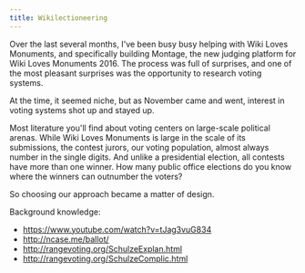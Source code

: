 ```yaml
---
title: Wikilectioneering
---
```


Over the last several months, I've been busy busy helping with Wiki
Loves Monuments, and specifically building Montage, the new judging
platform for Wiki Loves Monuments 2016. The process was full of
surprises, and one of the most pleasant surprises was the opportunity
to research voting systems.

At the time, it seemed niche, but as November came and went, interest
in voting systems shot up and stayed up.

Most literature you'll find about voting centers on large-scale
political arenas. While Wiki Loves Monuments is large in the scale of
its submissions, the contest jurors, our voting population, almost
always number in the single digits. And unlike a presidential
election, all contests have more than one winner. How many public
office elections do you know where the winners can outnumber the
voters?

So choosing our approach became a matter of design.

Background knowledge:

* https://www.youtube.com/watch?v=tJag3vuG834
* http://ncase.me/ballot/
* http://rangevoting.org/SchulzeExplan.html
* http://rangevoting.org/SchulzeComplic.html
